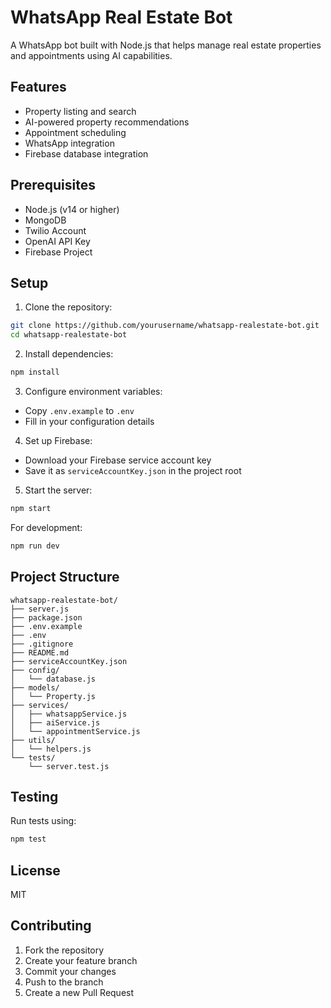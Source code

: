 # WhatsApp Real Estate Bot

A WhatsApp bot built with Node.js that helps manage real estate properties and appointments using AI capabilities.

## Features

- Property listing and search
- AI-powered property recommendations
- Appointment scheduling
- WhatsApp integration
- Firebase database integration

## Prerequisites

- Node.js (v14 or higher)
- MongoDB
- Twilio Account
- OpenAI API Key
- Firebase Project

## Setup

1. Clone the repository:
```bash
git clone https://github.com/yourusername/whatsapp-realestate-bot.git
cd whatsapp-realestate-bot
```

2. Install dependencies:
```bash
npm install
```

3. Configure environment variables:
- Copy `.env.example` to `.env`
- Fill in your configuration details

4. Set up Firebase:
- Download your Firebase service account key
- Save it as `serviceAccountKey.json` in the project root

5. Start the server:
```bash
npm start
```

For development:
```bash
npm run dev
```

## Project Structure

```
whatsapp-realestate-bot/
├── server.js
├── package.json
├── .env.example
├── .env
├── .gitignore
├── README.md
├── serviceAccountKey.json
├── config/
│   └── database.js
├── models/
│   └── Property.js
├── services/
│   ├── whatsappService.js
│   ├── aiService.js
│   └── appointmentService.js
├── utils/
│   └── helpers.js
└── tests/
    └── server.test.js
```

## Testing

Run tests using:
```bash
npm test
```

## License

MIT

## Contributing

1. Fork the repository
2. Create your feature branch
3. Commit your changes
4. Push to the branch
5. Create a new Pull Request